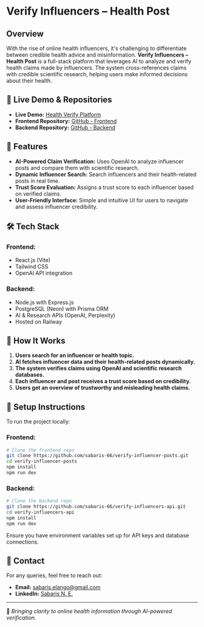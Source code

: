 # Verify Influencers – Health Post

## Overview
With the rise of online health influencers, it's challenging to differentiate between credible health advice and misinformation. **Verify Influencers – Health Post** is a full-stack platform that leverages AI to analyze and verify health claims made by influencers. The system cross-references claims with credible scientific research, helping users make informed decisions about their health.

## 🔗 Live Demo & Repositories
- **Live Demo:** [Health Verify Platform](https://healthverify.netlify.app/)
- **Frontend Repository:** [GitHub - Frontend](https://github.com/sabaris-66/verify-influencer-posts)
- **Backend Repository:** [GitHub - Backend](https://github.com/sabaris-66/verify-influencers-api)

## 🚀 Features
- **AI-Powered Claim Verification:** Uses OpenAI to analyze influencer posts and compare them with scientific research.
- **Dynamic Influencer Search:** Search influencers and their health-related posts in real time.
- **Trust Score Evaluation:** Assigns a trust score to each influencer based on verified claims.
- **User-Friendly Interface:** Simple and intuitive UI for users to navigate and assess influencer credibility.

## 🛠️ Tech Stack
### Frontend:
- React.js (Vite)
- Tailwind CSS
- OpenAI API integration

### Backend:
- Node.js with Express.js
- PostgreSQL (Neon) with Prisma ORM
- AI & Research APIs (OpenAI, Perplexity)
- Hosted on Railway

## 📜 How It Works
1. **Users search for an influencer or health topic.**
2. **AI fetches influencer data and their health-related posts dynamically.**
3. **The system verifies claims using OpenAI and scientific research databases.**
4. **Each influencer and post receives a trust score based on credibility.**
5. **Users get an overview of trustworthy and misleading health claims.**

## 📂 Setup Instructions
To run the project locally:
### Frontend:
```sh
# Clone the frontend repo
git clone https://github.com/sabaris-66/verify-influencer-posts.git
cd verify-influencer-posts
npm install
npm run dev
```
### Backend:
```sh
# Clone the backend repo
git clone https://github.com/sabaris-66/verify-influencers-api.git
cd verify-influencers-api
npm install
npm run dev
```
Ensure you have environment variables set up for API keys and database connections.

## 📧 Contact
For any queries, feel free to reach out:
- **Email:** sabaris.elango@gmail.com
- **LinkedIn:** [Sabaris N. E.](https://www.linkedin.com/in/sabaris-n-e)

---
🚀 *Bringing clarity to online health information through AI-powered verification.*
